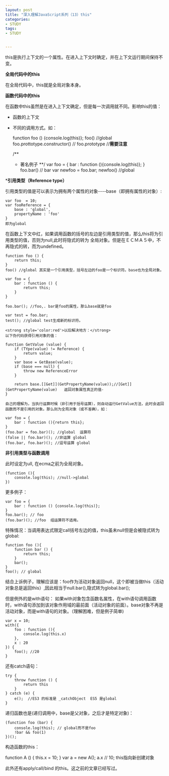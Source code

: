 ```yaml
---
layout: post
title: "深入理解JavaScript系列（13）this"
categories:
- STUDY
tags:
- STUDY


---
```


this是执行上下文的一个属性。在进入上下文时确定，并在上下文运行期间保持不变。

**全局代码中的this**

在全局代码中，this就是全局对象本身。

**函数代码中的this**

在函数中this虽然是在进入上下文确定，但是每一次调用就不同。影响this的值：

 - 函数的上下文
 - 不同的调用方式。如：

    function foo () {console.log(this)};
    foo() //global
    foo.prottotype.constructor() // foo.prototype
    //<strong>需要注意</strong>
    
    /**
    * 著名例子
    **/
    var foo = {
        bar : function (){console.log(this)};
    }
    foo.bar() // bar
    var newfoo = foo.bar;
    newfoo() //global
    
***引用类型（Reference type）**

引用类型的值是可以表示为拥有两个属性的对象----base（即拥有属性的对象）:

    var foo  = 10;
    var fooReference = {
        base : 'global',
        propertyName : 'foo'
    }
    即为global
    
在函数上下文中红，如果调用函数的括号的左边是引用类型的值，那么this将为引用类型的值，否则为null,此时将隐式的转为 全局对象。但是在ＥＣＭＡ５中，不再隐式的转，而为undefined。

    function foo () {
        return this;
    }
    foo() //global 其实是一个引用类型，括号左边的foo是一个标识符。base也为全局对象。
    
    var foo = {
        bar : function () {
            return this;
        }
    }
    
    foo.bar(); //foo,. bar是foo的属性，那么base就是foo
    
    var test = foo.bar;
    test(); //global test生成新的标识符。
    
    <strong style='color:red'>以后解决地方：</strong>
    以下伪代码获得引用对象的值：
    
    function GetValue (value) {
        if (TYpe(value) != Reference) {
            return value;
        }
        var base = GetBase(value);
        if (base === null) {
            throw new ReferenceError
        }
        
        return base.[[Get]](GetPropertyName(value));//[Get]](GetPropertyName(value)   返回对象属性真正的值-
    } 
    
    自己的理解为，当执行运算时候（非引用于括号运算），则自动运行GetValue方法，此时会返回函数而不是引用的对象。那么则为全局对象（或不准确），如：
    
    var foo = {
        bar : function (){return this};
    }
    (foo.bar = foo.bar)(); //global  运算符
    (false || foo.bar)(); //非运算 global
    (foo.bar, foo.bar)(); //逗号运算 global
    
**非引用类型与函数调用**

此时设定为ull, 在ecma之前为全局对象。

    (function (){
        console.log(this); //null->global
    })
    
更多例子：

    var foo = {
        bar : function () {console.log(this)};
    }
    foo.bar(); // foo
    (foo.bar)(); //foo  组运算符不适用。

特殊情况：当调用表达式限定call括号左边的值，this虽未null但是会被隐式转为global:

    function foo (){
        function bar () {
            return this;
        }
        bar();
    }
    foo(); // global

结合上诉例子，理解应该是：foo作为活动对象返回null，这个即被当做this（活动对象总是返回this）,因此相当于null.bar(),隐式转为global.bar();

但是例外的是with语句：
如果with对象包含函数名属性，在with语句调用函数时，with语句添加到该对象作用域的最前面（活动对象的前面）。base对象不再是活动对象，而是with语句的对象。（理解困难，但是例子简单)

    var x = 10;
    with({
        foo : function (){
            console.log(this.x)
        },
        x : 20
    }) {
        foo(); //20
    }

还有catch语句：

    try {
        throw function () {
            return this
        }
    } catch (e) {
        e();  //ES3 的标准是 _catchObject  ES5 是global
    }
    
递归函数也是(递归调用中，base是父对象，之后才是特定对象)：

    (function foo (bar) {
        console.log(this); // global而不是foo
        !bar && foo(1)
    })();
    
构造函数的this：

function A () {
    this.x = 10;
}
var a = new A();
a.x // 10;  this指向新创建对象

此外还有apply/call/bind 的this。这之前的文章已经写过。
    
